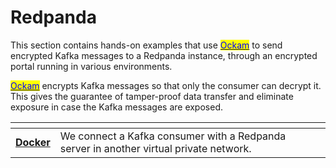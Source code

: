# Redpanda

This section contains hands-on examples that use [<mark style="color:blue;">Ockam</mark>](../../../) to send encrypted Kafka messages to a Redpanda instance, through an encrypted portal running in various environments.

[<mark style="color:blue;">Ockam</mark>](../../../) encrypts Kafka messages so that only the consumer can decrypt it. This gives the guarantee of tamper-proof data transfer and eliminate exposure in case the Kafka messages are exposed.

<table data-view="cards"><thead><tr><th></th><th></th><th></th></tr></thead><tbody><tr><td><a href="docker.md"><strong>Docker</strong></a></td><td>We connect a Kafka consumer with a Redpanda server in another virtual private network.</td><td></td></tr></tbody></table>
